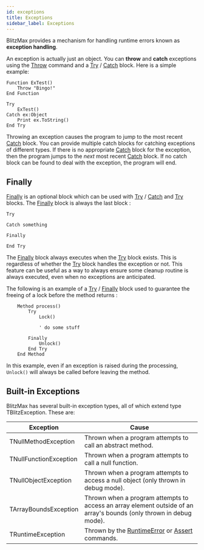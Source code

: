```yaml
---
id: exceptions
title: Exceptions
sidebar_label: Exceptions
---
```


BlitzMax provides a mechanism for handling runtime errors known as **exception handling**.

An exception is actually just an object. You can **throw** and **catch** exceptions using the [Throw] command and a [Try] /
[Catch] block. Here is a simple example:

```blitzmax
Function ExTest()
    Throw "Bingo!"
End Function

Try
    ExTest()
Catch ex:Object
    Print ex.ToString()
End Try
```
Throwing an exception causes the program to jump to the most recent [Catch] block. You can provide multiple catch blocks
for catching exceptions of different types. If there is no appropriate [Catch] block for the exception, then the program
jumps to the _next_ most recent [Catch] block. If no catch block can be found to deal with the exception, the program
will end.

## Finally

[Finally] is an optional block which can be used with [Try] / [Catch] and [Try] blocks. The [Finally] block is always the last block :
```blitzmax
Try

Catch something

Finally

End Try
```

The [Finally] block always executes when the [Try] block exists. This is regardless of whether the [Try] block handles the exception or not. This feature can be useful as a way to always ensure some cleanup routine is always executed, even when no exceptions are anticipated.

The following is an example of a [Try] / [Finally] block used to guarantee the freeing of a lock before the method returns : 
```blitzmax
    Method process()
        Try
            Lock()

            ' do some stuff

        Finally
            Unlock()
        End Try
    End Method
```
In this example, even if an exception is raised during the processing, `Unlock()` will always be called before leaving the method.

## Built-in Exceptions
BlitzMax has several built-in exception types, all of which extend type TBlitzException. These are:

| Exception  | Cause  |
|---|---|
| TNullMethodException  | Thrown when a program attempts to call an abstract method.  |
| TNullFunctionException  | Thrown when a program attempts to call a null function.  |
| TNullObjectException  | Thrown when a program attempts to access a null object (only thrown in debug mode).  |
| TArrayBoundsException  | Thrown when a program attempts to access an array element outside of an array's bounds (only thrown in debug mode).  |
| TRuntimeException  | Thrown by the [RuntimeError] or [Assert] commands.  |

[Throw]: ../../api/brl/brl.blitz/#throw
[Try]: ../../api/brl/brl.blitz/#try
[Catch]: ../../api/brl/brl.blitz/#catch
[Finally]: ../../api/brl/brl.blitz/#finally
[RuntimeError]: ../../api/brl/brl.blitz/#function-runtimeerror-message
[Assert]: ../../api/brl/brl.blitz/#assert
